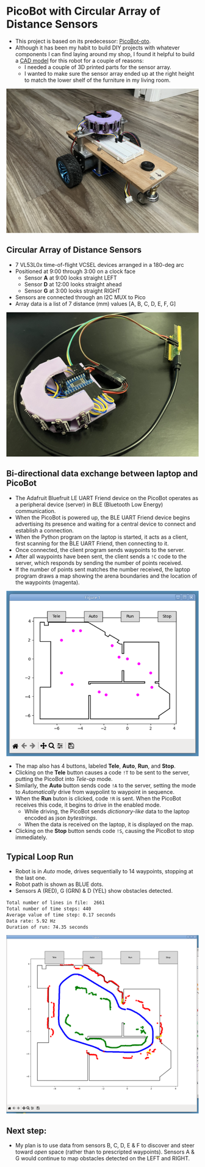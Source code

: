 # PicoBot with Circular Array of Distance Sensors
* This project is based on its predecessor: [PicoBot-oto](https://github.com/dblanding/PicoBot-oto).
* Although it has been my habit to build DIY projects with whatever components I can find laying around my shop, I found it helpful to build a [CAD model](PicoBot-cads.step) for this robot for a couple of reasons:
    * I needed  a couple of 3D printed parts for the sensor array.
    * I wanted to make sure the sensor array ended up at the right height to match the lower shelf of the furniture in my living room.

![PicoBot-cads](imgs/picobot-cads.jpeg)

## Circular Array of Distance Sensors
* 7 VL53L0x time-of-flight VCSEL devices arranged in a 180-deg arc
* Positioned at 9:00 through 3:00 on a clock face
    * Sensor **A** at 9:00 looks straight LEFT
    * Sensor **D** at 12:00 looks straight ahead
    * Sensor **G** at 3:00 looks straight RIGHT
* Sensors are connected through an I2C MUX to Pico
* Array data is a list of 7 distance (mm) values [A, B, C, D, E, F, G]

![CADS](imgs/cads.jpeg)

## Bi-directional data exchange between laptop and PicoBot
* The Adafruit Bluefruit LE UART Friend device on the PicoBot operates as a peripheral device (server) in BLE (Bluetooth Low Energy) communication.
* When the PicoBot is powered up, the BLE UART Friend device begins advertising its presence and waiting for a central device to connect and establish a connection.
* When the Python program on the laptop is started, it acts as a client, first scanning for the BLE UART Friend, then connecting to it.
* Once connected, the client program sends waypoints to the server.
* After all waypoints have been sent, the client sends a `!C` code to the server, which responds by sending the number of points received.
* If the number of points sent matches the number received, the laptop program draws a map showing the arena boundaries and the location of the waypoints (magenta).

![Map with Arena & Waypoints](imgs/arena&waypoints.png)

* The map also has 4 buttons, labeled **Tele**, **Auto**, **Run**, and **Stop**.
* Clicking on the **Tele** button causes a code `!T` to be sent to the server, putting the PicoBot into *Tele-op* mode.
* Similarly, the **Auto** button sends code `!A` to the server, setting the mode to *Automatically* drive from waypolint to waypoint in sequence. 
* When the **Run** buton is clicked, code `!R` is sent. When the PicoBot receives this code, it begins to drive in the enabled mode.
    * While driving, the PicoBot sends *dictionary-like* data to the laptop encoded as json *bytestrings*.
    * When the data is received on the laptop, it is displayed on the map.
* Clicking on the **Stop** button sends code `!S`, causing the PicoBot to stop immediately.

## Typical Loop Run
* Robot is in *Auto* mode, drives sequentially to 14 waypoints, stopping at the last one.
* Robot path is shown as BLUE dots.
* Sensors A (RED), G (GRN) & D (YEL) show obstacles detected.

```
Total number of lines in file:  2661
Total number of time steps: 440
Average value of time step: 0.17 seconds
Data rate: 5.92 Hz
Duration of run: 74.35 seconds
```

![loop run](imgs/Screenshot2025-04-22_05-07-37.png)

## Next step:
* My plan is to use data from sensors B, C, D, E & F to discover and steer toward *open* space (rather than to prescripted waypoints). Sensors A & G would continue to map obstacles detected on the LEFT and RIGHT.

